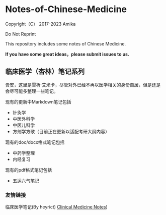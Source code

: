 # Notes-of-Chinese-Medicine

Copyright（C） 2017-2023 Amika

Do Not Reprint

This repository includes some notes of Chinese Medicine.

**If you have some great ideas，please submit issues to us.**

## 临床医学（杏林）笔记系列

贵安，这里是雪祈·艾米卡，尽管对外已经不再以医学相关的身份自居，但是还是会尽可能多整理一些笔记。

现有的更新中Markdown笔记包括
- 针灸学
- 中医外科学
- 中医儿科学
- 方剂学方歌（目前正在更新以适配考研大纲内容）

现有的doc/docx格式笔记包括
- 中药学整理
- 内经复习

现有的pdf格式笔记包括
- 五运六气笔记

### 友情链接

临床医学笔记(By heyrict)
[Clinical Medicine Notes](https://github.com/heyrict/clinical-medicine-notes))